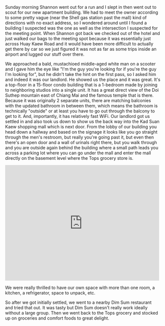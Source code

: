 Sunday morning Shannon went out for a run and I slept in then went out to scout for our new apartment building. We had to meet the owner according to some pretty vague (near the Shell gas station past the mall) kind of directions with no exact address, so I wondered around until I found a building I suspected was the one as well as the intersection I suspected for the meeting point. When Shannon got back we checked out of the hotel and just walked our bags to the meeting spot because it was essentially just across Huay Kaew Road and it would have been more difficult to actually get there by car so we just figured it was not as far as some trips inside an airport and lugged our stuff over there.

We approached a bald, mustachioed middle-aged white man on a scooter and I gave him the eye like "I'm the guy you're looking for if you're the guy I'm looking for", but he didn't take the hint on the first pass, so I asked him and indeed it was our landlord. He showed us the place and it was great. It's a top-floor in a 15-floor condo building that is a 1-bedroom made by joining to neighboring studios into a single unit. It has a great direct view of the Doi Suthep mountain east of Chiang Mai and the famous temple that is there. Because it was originally 2 separate units, there are matching balconies with the updated bathroom in between them, which means the bathroom is technically "outside" or at least you have to go out through the balcony to get to it. And, importantly, it has relatively fast WiFi. Our landlord got us settled in and also took us down to show us the back way into the Kad Suan Kaew shopping mall which is next door. From the lobby of our building you head down a hallway and based on the signage it looks like you go straight through the men's restroom, but really you're going past it, but even then there's an open door and a wall of urinals right there, but you walk through and you are outside again behind the building where a small path leads you across a parking lot where you can go under the mall and enter the mall directly on the basement level where the Tops grocery store is.

<iframe src="https://www.flickr.com/photos/88096431@N00/15593440089/in/photostream/player/" width="500" height="375" frameborder="0" allowfullscreen webkitallowfullscreen mozallowfullscreen oallowfullscreen msallowfullscreen></iframe>

We were really thrilled to have our own space with more than one room, a kitchen, a refrigerator, space to unpack, etc.

So after we got initially settled, we went to a nearby Dim Sum restaurant and tried that out. It was tasty but Dim Sum doesn't really work ideally without a large group. Then we went back to the Tops grocery and stocked up on groceries and comfort foods to great delight.
